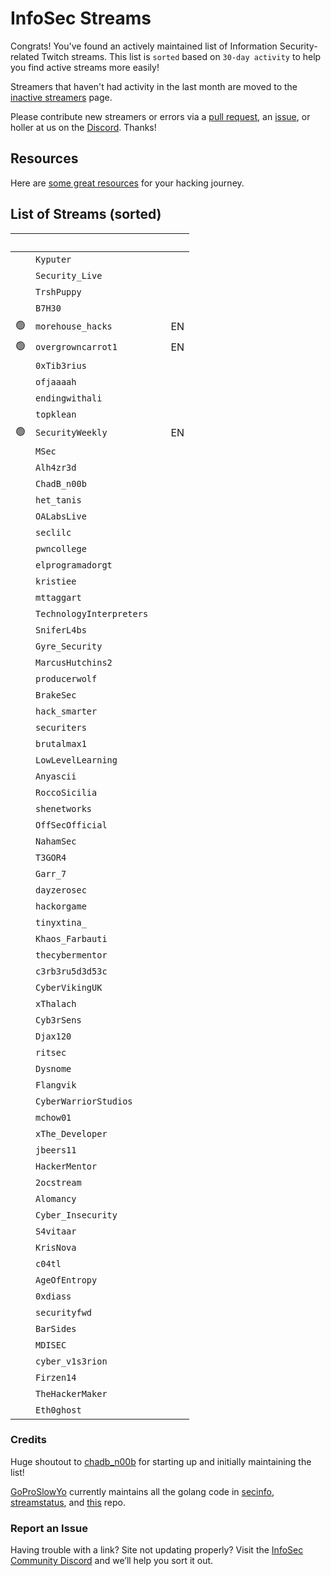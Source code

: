 # InfoSec Streams

Congrats! You've found an actively maintained list of Information Security-related Twitch streams. This list is `sorted` based on `30-day activity` to help you find active streams more easily!

Streamers that haven't had activity in the last month are moved to the [inactive streamers](/inactive) page.

Please contribute new streamers or errors via a [pull request](https://github.com/infosecstreams/infosecstreams.github.io/pulls), an [issue](https://github.com/infosecstreams/infosecstreams.github.io/issues), or holler at us on the [Discord](https://discord.gg/RftU46K8sn). Thanks!

## Resources

Here are [some great resources](/resources) for your hacking journey.

## List of Streams (sorted)

&nbsp; | <i class="fas fa-headset"></i> | <i class="fas fa-external-link-alt"></i> | <i class="fas fa-comment-dots"></i>
---: | --- | :--- | :---
&nbsp; | `Kyputer` | [<i class="fab fa-twitch" style="color:#9146FF"></i>](https://www.twitch.tv/Kyputer) &nbsp; [<i class="fab fa-youtube" style="color:#C00"></i>](https://www.youtube.com/channel/UCAYw9wwKx_s5hfzCt68steg) |
&nbsp; | `Security_Live` | [<i class="fab fa-twitch" style="color:#9146FF"></i>](https://www.twitch.tv/Security_Live) &nbsp; [<i class="fab fa-youtube" style="color:#C00"></i>](https://www.youtube.com/channel/UCMDy1HAPNcpl8zVTK1NfMqw) 
&nbsp; | `TrshPuppy` | [<i class="fab fa-twitch" style="color:#9146FF"></i>](https://www.twitch.tv/TrshPuppy) &nbsp; [<i class="fab fa-youtube" style="color:#C00"></i>](https://www.youtube.com/@trshpuppy) |
&nbsp; | `B7H30` | [<i class="fab fa-twitch" style="color:#9146FF"></i>](https://www.twitch.tv/B7H30) &nbsp; |
🟢 | `morehouse_hacks` | [<i class="fab fa-twitch" style="color:#9146FF"></i>](https://www.twitch.tv/morehouse_hacks "Software and Game Development") &nbsp; | EN
🟢 | `overgrowncarrot1` | [<i class="fab fa-twitch" style="color:#9146FF"></i>](https://www.twitch.tv/overgrowncarrot1 "Science & Technology") &nbsp; [<i class="fab fa-youtube" style="color:#C00"></i>](https://youtube.com/channel/UCykh1fzT0LK-9wVhn8ocLaA) | EN
&nbsp; | `0xTib3rius` | [<i class="fab fa-twitch" style="color:#9146FF"></i>](https://www.twitch.tv/0xTib3rius) &nbsp; [<i class="fab fa-youtube" style="color:#C00"></i>](https://www.youtube.com/Tib3rius) |
&nbsp; | `ofjaaaah` | [<i class="fab fa-twitch" style="color:#9146FF"></i>](https://www.twitch.tv/ofjaaaah) &nbsp; |
&nbsp; | `endingwithali` | [<i class="fab fa-twitch" style="color:#9146FF"></i>](https://www.twitch.tv/endingwithali) &nbsp; |
&nbsp; | `topklean` | [<i class="fab fa-twitch" style="color:#9146FF"></i>](https://www.twitch.tv/topklean) &nbsp; |
🟢 | `SecurityWeekly` | [<i class="fab fa-twitch" style="color:#9146FF"></i>](https://www.twitch.tv/SecurityWeekly "Science & Technology") &nbsp; [<i class="fab fa-youtube" style="color:#C00"></i>](https://www.youtube.com/channel/UCg--XBjJ50a9tUhTKXVPiqg) | EN
&nbsp; | `MSec` | [<i class="fab fa-twitch" style="color:#9146FF"></i>](https://www.twitch.tv/MSec) &nbsp; [<i class="fab fa-youtube" style="color:#C00"></i>](https://www.youtube.com/channel/UCu9ybrID4Ak5pDU-6E5ph5Q) |
&nbsp; | `Alh4zr3d` | [<i class="fab fa-twitch" style="color:#9146FF"></i>](https://www.twitch.tv/Alh4zr3d) &nbsp; [<i class="fab fa-youtube" style="color:#C00"></i>](https://www.youtube.com/channel/UCz-Z-d2VPQXHGkch0-_KovA) |
&nbsp; | `ChadB_n00b` | [<i class="fab fa-twitch" style="color:#9146FF"></i>](https://www.twitch.tv/ChadB_n00b) &nbsp; |
&nbsp; | `het_tanis` | [<i class="fab fa-twitch" style="color:#9146FF"></i>](https://www.twitch.tv/het_tanis) &nbsp; |
&nbsp; | `OALabsLive` | [<i class="fab fa-twitch" style="color:#9146FF"></i>](https://www.twitch.tv/OALabsLive) &nbsp; [<i class="fab fa-youtube" style="color:#C00"></i>](https://www.youtube.com/c/OALabs) |
&nbsp; | `seclilc` | [<i class="fab fa-twitch" style="color:#9146FF"></i>](https://www.twitch.tv/seclilc) &nbsp; 
&nbsp; | `pwncollege` | [<i class="fab fa-twitch" style="color:#9146FF"></i>](https://www.twitch.tv/pwncollege) &nbsp; [<i class="fab fa-youtube" style="color:#C00"></i>](https://www.youtube.com/c/pwncollege) 
&nbsp; | `elprogramadorgt` | [<i class="fab fa-twitch" style="color:#9146FF"></i>](https://www.twitch.tv/elprogramadorgt) &nbsp; [<i class="fab fa-youtube" style="color:#C00"></i>](https://www.youtube.com/channel/UCgirU6f4kiT5Yxba4QyI58Q) |
&nbsp; | `kristiee` | [<i class="fab fa-twitch" style="color:#9146FF"></i>](https://www.twitch.tv/kristiee) &nbsp; |
&nbsp; | `mttaggart` | [<i class="fab fa-twitch" style="color:#9146FF"></i>](https://www.twitch.tv/mttaggart) &nbsp; [<i class="fab fa-youtube" style="color:#C00"></i>](https://www.youtube.com/c/taggarttech) |
&nbsp; | `TechnologyInterpreters` | [<i class="fab fa-twitch" style="color:#9146FF"></i>](https://www.twitch.tv/TechnologyInterpreters) &nbsp; |
&nbsp; | `SniferL4bs` | [<i class="fab fa-twitch" style="color:#9146FF"></i>](https://www.twitch.tv/SniferL4bs) &nbsp; [<i class="fab fa-youtube" style="color:#C00"></i>](https://www.youtube.com/SniferL4bs) |
&nbsp; | `Gyre_Security` | [<i class="fab fa-twitch" style="color:#9146FF"></i>](https://www.twitch.tv/Gyre_Security) &nbsp; [<i class="fab fa-youtube" style="color:#C00"></i>](https://www.youtube.com/channel/UCaKU8oiDXzYIUmBXHNv3DEg) 
&nbsp; | `MarcusHutchins2` | [<i class="fab fa-twitch" style="color:#9146FF"></i>](https://www.twitch.tv/MarcusHutchins2) &nbsp; [<i class="fab fa-youtube" style="color:#C00"></i>](https://www.youtube.com/@MalwareTechBlog) |
&nbsp; | `producerwolf` | [<i class="fab fa-twitch" style="color:#9146FF"></i>](https://www.twitch.tv/producerwolf) &nbsp; |
&nbsp; | `BrakeSec` | [<i class="fab fa-twitch" style="color:#9146FF"></i>](https://www.twitch.tv/BrakeSec) &nbsp; [<i class="fab fa-youtube" style="color:#C00"></i>](https://www.youtube.com/c/BDSPodcast) |
&nbsp; | `hack_smarter` | [<i class="fab fa-twitch" style="color:#9146FF"></i>](https://www.twitch.tv/hack_smarter) &nbsp; 
&nbsp; | `securiters` | [<i class="fab fa-twitch" style="color:#9146FF"></i>](https://www.twitch.tv/securiters) &nbsp; |
&nbsp; | `brutalmax1` | [<i class="fab fa-twitch" style="color:#9146FF"></i>](https://www.twitch.tv/brutalmax1) &nbsp; |
&nbsp; | `LowLevelLearning` | [<i class="fab fa-twitch" style="color:#9146FF"></i>](https://www.twitch.tv/LowLevelLearning) &nbsp; [<i class="fab fa-youtube" style="color:#C00"></i>](https://www.youtube.com/@LowLevelLearning) |
&nbsp; | `Anyascii` | [<i class="fab fa-twitch" style="color:#9146FF"></i>](https://www.twitch.tv/Anyascii) &nbsp; |
&nbsp; | `RoccoSicilia` | [<i class="fab fa-twitch" style="color:#9146FF"></i>](https://www.twitch.tv/RoccoSicilia) &nbsp; |
&nbsp; | `shenetworks` | [<i class="fab fa-twitch" style="color:#9146FF"></i>](https://www.twitch.tv/shenetworks) &nbsp; [<i class="fab fa-youtube" style="color:#C00"></i>](https://www.youtube.com/c/shenetworks) |
&nbsp; | `OffSecOfficial` | [<i class="fab fa-twitch" style="color:#9146FF"></i>](https://www.twitch.tv/OffSecOfficial) &nbsp; |
&nbsp; | `NahamSec` | [<i class="fab fa-twitch" style="color:#9146FF"></i>](https://www.twitch.tv/NahamSec) &nbsp; [<i class="fab fa-youtube" style="color:#C00"></i>](https://www.youtube.com/c/Nahamsec) |
&nbsp; | `T3GOR4` | [<i class="fab fa-twitch" style="color:#9146FF"></i>](https://www.twitch.tv/T3GOR4) &nbsp; |
&nbsp; | `Garr_7` | [<i class="fab fa-twitch" style="color:#9146FF"></i>](https://www.twitch.tv/Garr_7) &nbsp; |
&nbsp; | `dayzerosec` | [<i class="fab fa-twitch" style="color:#9146FF"></i>](https://www.twitch.tv/dayzerosec) &nbsp; [<i class="fab fa-youtube" style="color:#C00"></i>](https://www.youtube.com/channel/UCXFC76FDHZRVes6_lZqwLBA) |
&nbsp; | `hackorgame` | [<i class="fab fa-twitch" style="color:#9146FF"></i>](https://www.twitch.tv/hackorgame) &nbsp; [<i class="fab fa-youtube" style="color:#C00"></i>](https://www.youtube.com/channel/UCj1GJShGx78PjZlHoRrMiwA) |
&nbsp; | `tinyxtina_` | [<i class="fab fa-twitch" style="color:#9146FF"></i>](https://www.twitch.tv/tinyxtina_) &nbsp; |
&nbsp; | `Khaos_Farbauti` | [<i class="fab fa-twitch" style="color:#9146FF"></i>](https://www.twitch.tv/Khaos_Farbauti) &nbsp; [<i class="fab fa-youtube" style="color:#C00"></i>](https://www.youtube.com/c/KhaosFarbautiIbnOblivion) |
&nbsp; | `thecybermentor` | [<i class="fab fa-twitch" style="color:#9146FF"></i>](https://www.twitch.tv/thecybermentor) &nbsp; [<i class="fab fa-youtube" style="color:#C00"></i>](https://www.youtube.com/channel/UC0ArlFuFYMpEewyRBzdLHiw) 
&nbsp; | `c3rb3ru5d3d53c` | [<i class="fab fa-twitch" style="color:#9146FF"></i>](https://www.twitch.tv/c3rb3ru5d3d53c) &nbsp; [<i class="fab fa-youtube" style="color:#C00"></i>](https://www.youtube.com/channel/UCk9BugRahSWgPLYOAA3QH4w) |
&nbsp; | `CyberVikingUK` | [<i class="fab fa-twitch" style="color:#9146FF"></i>](https://www.twitch.tv/CyberVikingUK) &nbsp; |
&nbsp; | `xThalach` | [<i class="fab fa-twitch" style="color:#9146FF"></i>](https://www.twitch.tv/xThalach) &nbsp; 
&nbsp; | `Cyb3rSens` | [<i class="fab fa-twitch" style="color:#9146FF"></i>](https://www.twitch.tv/Cyb3rSens) &nbsp; |
&nbsp; | `Djax120` | [<i class="fab fa-twitch" style="color:#9146FF"></i>](https://www.twitch.tv/Djax120) &nbsp; [<i class="fab fa-youtube" style="color:#C00"></i>](https://www.youtube.com/channel/UCJVQ4X0olUFq0nrxS8Xvijg) |
&nbsp; | `ritsec` | [<i class="fab fa-twitch" style="color:#9146FF"></i>](https://www.twitch.tv/ritsec) &nbsp; |
&nbsp; | `Dysnome` | [<i class="fab fa-twitch" style="color:#9146FF"></i>](https://www.twitch.tv/Dysnome) &nbsp; [<i class="fab fa-youtube" style="color:#C00"></i>](https://www.youtube.com/channel/UC5sq_Q2Fd8z38mfL4pcOTAg) |
&nbsp; | `Flangvik` | [<i class="fab fa-twitch" style="color:#9146FF"></i>](https://www.twitch.tv/Flangvik) &nbsp; |
&nbsp; | `CyberWarriorStudios` | [<i class="fab fa-twitch" style="color:#9146FF"></i>](https://www.twitch.tv/CyberWarriorStudios) &nbsp; [<i class="fab fa-youtube" style="color:#C00"></i>](https://www.youtube.com/channel/UC1BeplJcC5YGHjcF8QyRD7g) |
&nbsp; | `mchow01` | [<i class="fab fa-twitch" style="color:#9146FF"></i>](https://www.twitch.tv/mchow01) &nbsp; |
&nbsp; | `xThe_Developer` | [<i class="fab fa-twitch" style="color:#9146FF"></i>](https://www.twitch.tv/xThe_Developer) &nbsp; |
&nbsp; | `jbeers11` | [<i class="fab fa-twitch" style="color:#9146FF"></i>](https://www.twitch.tv/jbeers11) &nbsp; |
&nbsp; | `HackerMentor` | [<i class="fab fa-twitch" style="color:#9146FF"></i>](https://www.twitch.tv/HackerMentor) &nbsp; [<i class="fab fa-youtube" style="color:#C00"></i>](https://www.youtube.com/channel/UCl8jDIq12kkP9YBj1TJY-6Q) |
&nbsp; | `2ocstream` | [<i class="fab fa-twitch" style="color:#9146FF"></i>](https://www.twitch.tv/2ocstream) &nbsp; |
&nbsp; | `Alomancy` | [<i class="fab fa-twitch" style="color:#9146FF"></i>](https://www.twitch.tv/Alomancy) &nbsp; [<i class="fab fa-youtube" style="color:#C00"></i>](https://www.youtube.com/channel/UCe2i94acge3Bv2Tmjla0h_g) |
&nbsp; | `Cyber_Insecurity` | [<i class="fab fa-twitch" style="color:#9146FF"></i>](https://www.twitch.tv/Cyber_Insecurity) &nbsp; [<i class="fab fa-youtube" style="color:#C00"></i>](https://www.youtube.com/channel/UCL4JGzitDkX5TOwzs9A02Kg) |
&nbsp; | `S4vitaar` | [<i class="fab fa-twitch" style="color:#9146FF"></i>](https://www.twitch.tv/S4vitaar) &nbsp; [<i class="fab fa-youtube" style="color:#C00"></i>](https://www.youtube.com/channel/UCNHWpNqiM8yOQcHXtsluD7Q) |
&nbsp; | `KrisNova` | [<i class="fab fa-twitch" style="color:#9146FF"></i>](https://www.twitch.tv/KrisNova) &nbsp; |
&nbsp; | `c04tl` | [<i class="fab fa-twitch" style="color:#9146FF"></i>](https://www.twitch.tv/c04tl) &nbsp; |
&nbsp; | `AgeOfEntropy` | [<i class="fab fa-twitch" style="color:#9146FF"></i>](https://www.twitch.tv/AgeOfEntropy) &nbsp; [<i class="fab fa-youtube" style="color:#C00"></i>](https://www.youtube.com/channel/UCitiWg5p-R6QNLPuJPSE33g) |
&nbsp; | `0xdiass` | [<i class="fab fa-twitch" style="color:#9146FF"></i>](https://www.twitch.tv/0xdiass) &nbsp; |
&nbsp; | `securityfwd` | [<i class="fab fa-twitch" style="color:#9146FF"></i>](https://www.twitch.tv/securityfwd) &nbsp; [<i class="fab fa-youtube" style="color:#C00"></i>](https://www.youtube.com/channel/UCgTNupxATBfWmfehv21ym-g) |
&nbsp; | `BarSides` | [<i class="fab fa-twitch" style="color:#9146FF"></i>](https://www.twitch.tv/BarSides) &nbsp; |
&nbsp; | `MDISEC` | [<i class="fab fa-twitch" style="color:#9146FF"></i>](https://www.twitch.tv/MDISEC) &nbsp; [<i class="fab fa-youtube" style="color:#C00"></i>](https://www.youtube.com/channel/UClis21-nGFunHa9agc7Md_Q) |
&nbsp; | `cyber_v1s3rion` | [<i class="fab fa-twitch" style="color:#9146FF"></i>](https://www.twitch.tv/cyber_v1s3rion) &nbsp; |
&nbsp; | `Firzen14` | [<i class="fab fa-twitch" style="color:#9146FF"></i>](https://www.twitch.tv/Firzen14) &nbsp; |
&nbsp; | `TheHackerMaker` | [<i class="fab fa-twitch" style="color:#9146FF"></i>](https://www.twitch.tv/TheHackerMaker) &nbsp; |
&nbsp; | `Eth0ghost` | [<i class="fab fa-twitch" style="color:#9146FF"></i>](https://www.twitch.tv/Eth0ghost) &nbsp; |

### Credits

Huge shoutout to [chadb_n00b](https://twitch.tv/chadb_n00b) for starting up and initially maintaining the list!

[GoProSlowYo](https://twitch.tv/goproslowyo) currently maintains all the golang code in [secinfo](https://github.com/infosecstreams/secinfo), [streamstatus](https://github.com/infosecstreams/streamstatus), and [this](https://github.com/infosecstreams/infosecstreams.github.io) repo.

### Report an Issue

Having trouble with a link? Site not updating properly? Visit the [InfoSec Community Discord](https://discord.gg/RftU46K8sn) and we’ll help you sort it out.

<script src="./js/sort.js" async="" defer=""></script>
<script defer data-domain="infosecstreams.github.io" src="https://p.infosecstreams.com/js/plausible.outbound-links.js"></script>
<script src="https://cdnjs.cloudflare.com/ajax/libs/font-awesome/5.15.4/js/brands.min.js" integrity="sha512-8Jp5PI7qKEn304XONokQQRgiu/1P9kTBlvpLc7zRukkTBYGKt6z4CkwJUJhCwwWYnjSdxJcGqW9ifT7ZxPNgbg==" crossorigin="anonymous" referrerpolicy="no-referrer"></script>
<script src="https://cdnjs.cloudflare.com/ajax/libs/font-awesome/5.15.4/js/solid.min.js" integrity="sha512-+KCv9G3MmyWnFnFrd2+/ccSx5ejo1yED85HZOvNDhtyHu2tuLL8df5BtaLXqsiF68wGLgxxMb4yL5oUyXjqSgw==" crossorigin="anonymous" referrerpolicy="no-referrer"></script>
<script src="https://cdnjs.cloudflare.com/ajax/libs/font-awesome/5.15.4/js/fontawesome.min.js" integrity="sha512-ywaT8M9b+VnJ+jNG14UgRaKg+gf8yVBisU2ce+YJrlWwZa9BaZAE5GK5Yd7CBcP6UXoAnziRQl40/u/qwVZi4Q==" crossorigin="anonymous" referrerpolicy="no-referrer"></script>
